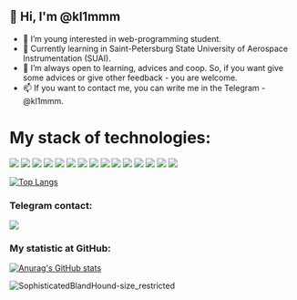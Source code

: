 ## 👋 Hi, I'm @kl1mmm

- 👀 I’m young interested in web-programming student.
- 🏢 Currently learning in Saint-Petersburg State University of Aerospace Instrumentation (SUAI).
- 📖 I’m always open to learning, advices and coop. So, if you want give some advices or give other feedback - you are welcome.
- 📫 If you want to contact me, you can write me in the Telegram - @kl1mmm.

# My stack of technologies:
<img src="https://img.shields.io/badge/Python-292929?style=for-the-badge&logo=Python&logoColor=DAA520"/> <img src="https://img.shields.io/badge/C++-292929?style=for-the-badge&logo=C&logoColor=#00599C"/> <img src="https://img.shields.io/badge/HTML-292929?style=for-the-badge&logo=HTML5&logoColor=A52A2A"/> <img src="https://img.shields.io/badge/CSS-292929?style=for-the-badge&logo=CSS3&logoColor=1572B6"/> <img src="https://img.shields.io/badge/JavaScript-292929?style=for-the-badge&logo=JavaScript&logoColor=F7DF1E"/> <img src="https://img.shields.io/badge/Bootstrap-292929?style=for-the-badge&logo=Bootstrap&logoColor=7952B3"/> <img src="https://img.shields.io/badge/Tailwind-292929?style=for-the-badge&logo=Tailwind CSS&logoColor=06B6D4"/> <img src="https://img.shields.io/badge/Vue.JS-292929?style=for-the-badge&logo=Vue.js&logoColor=4FC08D"/> <img src="https://img.shields.io/badge/Django-292929?style=for-the-badge&logo=Django&logoColor=A52A2A"/> <img src="https://img.shields.io/badge/SQL-292929?style=for-the-badge&logo=PostgreSQL&logoColor=4169E1"/> <img src="https://img.shields.io/badge/Git-292929?style=for-the-badge&logo=Git&logoColor=#F05032"/> <img src="https://img.shields.io/badge/GitHub-292929?style=for-the-badge&logo=GitHub&logoColor=FFFFFF"/> <img src="https://img.shields.io/badge/3ds Max-292929?style=for-the-badge&logo=Blender&logoColor=#F5792A"/> <img src="https://img.shields.io/badge/Photoshop-292929?style=for-the-badge&logo=Adobe Photoshop&logoColor=#31A8FF"/> <img src="https://img.shields.io/badge/Figma-292929?style=for-the-badge&logo=Figma&logoColor=#F24E1E"/>


[![Top Langs](https://github-readme-stats.vercel.app/api/top-langs/?username=kl1mmm&layout=compact&theme=apprentice)](https://github.com/anuraghazra/github-readme-stats)

### Telegram contact:
<a href="https://t.me/kl1mmm"><img src="https://img.shields.io/badge/Telegram-292929?style=for-the-badge&logo=Telegram&logoColor=#26A5E4"/></a>

### My statistic at GitHub:

[![Anurag's GitHub stats](https://github-readme-stats.vercel.app/api?username=kl1mmm&count_private=true&show_icons=true&hide=contribs,issues&theme=apprentice)](https://github.com/anuraghazra/github-readme-stats)

![SophisticatedBlandHound-size_restricted](https://user-images.githubusercontent.com/89641101/206438726-a4503e27-393c-43db-9fc6-4eee4150c924.gif)
